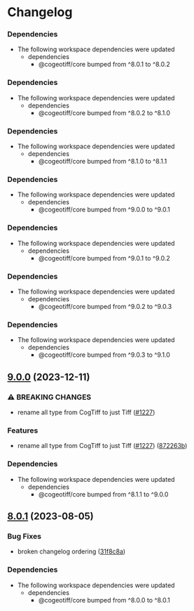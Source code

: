 # Changelog

### Dependencies

* The following workspace dependencies were updated
  * dependencies
    * @cogeotiff/core bumped from ^8.0.1 to ^8.0.2

### Dependencies

* The following workspace dependencies were updated
  * dependencies
    * @cogeotiff/core bumped from ^8.0.2 to ^8.1.0

### Dependencies

* The following workspace dependencies were updated
  * dependencies
    * @cogeotiff/core bumped from ^8.1.0 to ^8.1.1

### Dependencies

* The following workspace dependencies were updated
  * dependencies
    * @cogeotiff/core bumped from ^9.0.0 to ^9.0.1

### Dependencies

* The following workspace dependencies were updated
  * dependencies
    * @cogeotiff/core bumped from ^9.0.1 to ^9.0.2

### Dependencies

* The following workspace dependencies were updated
  * dependencies
    * @cogeotiff/core bumped from ^9.0.2 to ^9.0.3

### Dependencies

* The following workspace dependencies were updated
  * dependencies
    * @cogeotiff/core bumped from ^9.0.3 to ^9.1.0

## [9.0.0](https://github.com/blacha/cogeotiff/compare/examples-v8.0.4...examples-v9.0.0) (2023-12-11)


### ⚠ BREAKING CHANGES

* rename all type from CogTiff to just Tiff ([#1227](https://github.com/blacha/cogeotiff/issues/1227))

### Features

* rename all type from CogTiff to just Tiff ([#1227](https://github.com/blacha/cogeotiff/issues/1227)) ([872263b](https://github.com/blacha/cogeotiff/commit/872263b11f1ab06853cb872de54a9d9dd745b647))


### Dependencies

* The following workspace dependencies were updated
  * dependencies
    * @cogeotiff/core bumped from ^8.1.1 to ^9.0.0

## [8.0.1](https://github.com/blacha/cogeotiff/compare/examples-v8.0.0...examples-v8.0.1) (2023-08-05)


### Bug Fixes

* broken changelog ordering ([31f8c8a](https://github.com/blacha/cogeotiff/commit/31f8c8ac5e2770427ed2dc0f5c7c34330c6cb0eb))


### Dependencies

* The following workspace dependencies were updated
  * dependencies
    * @cogeotiff/core bumped from ^8.0.0 to ^8.0.1
